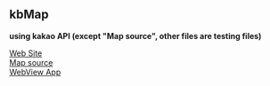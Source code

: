 ## kbMap
**using kakao API 
(except "Map source", other files are testing files)** 
<br>

[Web Site](https://wesd724.github.io/kbMap/map.html)  
[Map source](https://github.com/wesd724/kbMap/blob/master/js/map.js)  
[WebView App](https://github.com/wesd724/KBM)